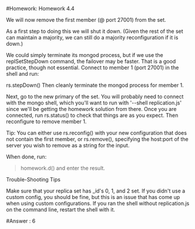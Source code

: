 #Homework: Homework 4.4

We will now remove the first member (@ port 27001) from the set.

As a first step to doing this we will shut it down. (Given the rest of the set can maintain a majority, we can still do a majority reconfiguration if it is down.)

We could simply terminate its mongod process, but if we use the replSetStepDown command, the failover may be faster. That is a good practice, though not essential. Connect to member 1 (port 27001) in the shell and run:

rs.stepDown()
Then cleanly terminate the mongod process for member 1.

Next, go to the new primary of the set. You will probably need to connect with the mongo shell, which you'll want to run with '--shell replication.js' since we'll be getting the homework solution from there. Once you are connected, run rs.status() to check that things are as you expect. Then reconfigure to remove member 1.

Tip: You can either use rs.reconfig() with your new configuration that does not contain the first member, or rs.remove(), specifying the host:port of the server you wish to remove as a string for the input.

When done, run:

> homework.d()
and enter the result.

Trouble-Shooting Tips

Make sure that your replica set has _id's 0, 1, and 2 set. If you didn't use a custom config, you should be fine, but this is an issue that has come up when using custom configurations.
If you ran the shell without replication.js on the command line, restart the shell with it.

#Answer : 6
